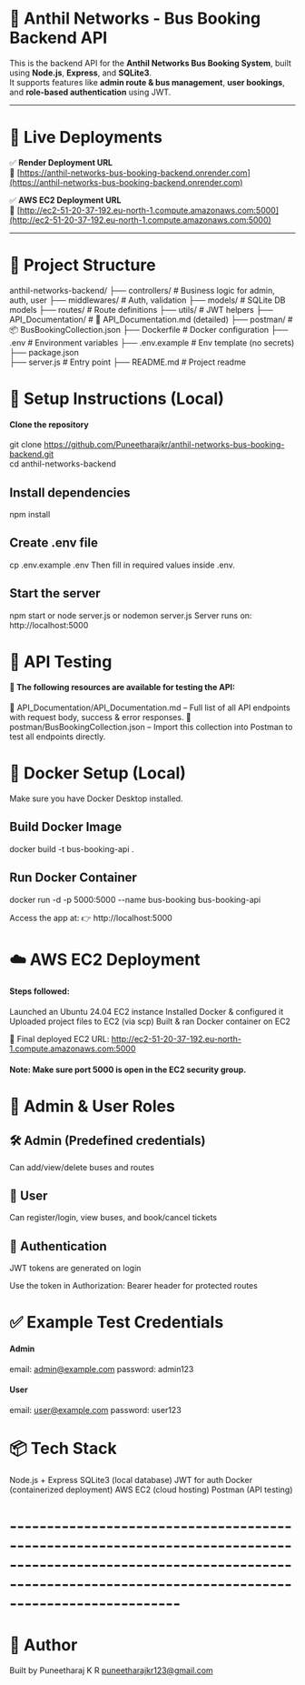 # 🚌 Anthil Networks - Bus Booking Backend API

This is the backend API for the **Anthil Networks Bus Booking System**, built using **Node.js**, **Express**, and **SQLite3**.  
It supports features like **admin route & bus management**, **user bookings**, and **role-based authentication** using JWT.

---

# 🚀 Live Deployments

✅ **Render Deployment URL**  
🔗 [https://anthil-networks-bus-booking-backend.onrender.com](https://anthil-networks-bus-booking-backend.onrender.com)

✅ **AWS EC2 Deployment URL**  
🔗 [http://ec2-51-20-37-192.eu-north-1.compute.amazonaws.com:5000](http://ec2-51-20-37-192.eu-north-1.compute.amazonaws.com:5000)

---

# 📁 Project Structure


anthil-networks-backend/
├── controllers/           # Business logic for admin, auth, user
├── middlewares/           # Auth, validation
├── models/                # SQLite DB models
├── routes/                # Route definitions
├── utils/                 # JWT helpers
├── API_Documentation/     # 📄 API_Documentation.md (detailed)
├── postman/               # 📦 BusBookingCollection.json
├── Dockerfile             # Docker configuration
├── .env                   # Environment variables
├── .env.example           # Env template (no secrets)
├── package.json           
├── server.js              # Entry point
├── README.md              # Project readme



# 🔧 Setup Instructions (Local)
#### Clone the repository
git clone https://github.com/Puneetharajkr/anthil-networks-bus-booking-backend.git   
cd anthil-networks-backend

## Install dependencies
npm install

## Create .env file
cp .env.example .env
   Then fill in required values inside .env.

## Start the server
npm start or node server.js or nodemon server.js
    Server runs on: http://localhost:5000

# 🧪 API Testing
#### 📂 The following resources are available for testing the API:
🔹 API_Documentation/API_Documentation.md – Full list of all API endpoints with request body, success & error responses.
🔹 postman/BusBookingCollection.json – Import this collection into Postman to test all endpoints directly.

# 🐳 Docker Setup (Local)
Make sure you have Docker Desktop installed.

## Build Docker Image
docker build -t bus-booking-api .

## Run Docker Container
docker run -d -p 5000:5000 --name bus-booking bus-booking-api

Access the app at:
👉 http://localhost:5000


# ☁️ AWS EC2 Deployment
#### Steps followed:
Launched an Ubuntu 24.04 EC2 instance
Installed Docker & configured it
Uploaded project files to EC2 (via scp)
Built & ran Docker container on EC2

🔗 Final deployed EC2 URL:
http://ec2-51-20-37-192.eu-north-1.compute.amazonaws.com:5000

#### Note: Make sure port 5000 is open in the EC2 security group.

# 🧠 Admin & User Roles
## 🛠 Admin (Predefined credentials)
Can add/view/delete buses and routes

## 👤 User
Can register/login, view buses, and book/cancel tickets

## 🔐 Authentication
JWT tokens are generated on login

Use the token in Authorization: Bearer <token> header for protected routes

# ✅ Example Test Credentials
#### Admin
email: admin@example.com
password: admin123

#### User
email: user@example.com
password: user123

# 📦 Tech Stack
Node.js + Express
SQLite3 (local database)
JWT for auth
Docker (containerized deployment)
AWS EC2 (cloud hosting)
Postman (API testing)


# -------------------------------------------------------------------------------------------------------------------------------------------------------------------------------



# 🤝 Author
Built by Puneetharaj K R
puneetharajkr123@gmail.com
